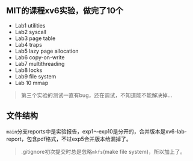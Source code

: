 ## MIT的课程xv6实验，做完了10个
- Lab1 utilities
- Lab2 syscall
- Lab3 page table
- Lab4 traps
- Lab5 lazy page allocation
- Lab6 copy-on-write
- Lab7 multithreading
- Lab8 locks
- Lab9 file system
- Lab 10 mmap
> 第三个实验的测试一直有bug，还在调试，不知道能不能解决掉...
## 文件结构
  `main`分支reports中是实验报告，exp1～exp10是分开的，合并版本是xv6-lab-report，包含pdf格式，不过exp5合并版本给漏掉了。
> .gitignore初次提交时总是忽略`mkfs`(make file system)，所以加上了。
  

